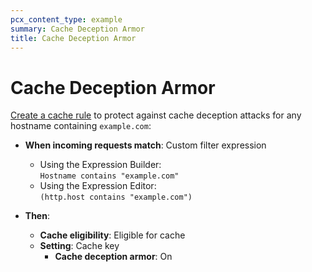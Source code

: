 ```yaml
---
pcx_content_type: example
summary: Cache Deception Armor
title: Cache Deception Armor
---
```


# Cache Deception Armor

[Create a cache rule](/cache/how-to/cache-rules/create-dashboard/) to protect against cache deception attacks for any hostname containing `example.com`:

<div class="DocsMarkdown--example">

- **When incoming requests match**: Custom filter expression
    - Using the Expression Builder:<br>
        `Hostname contains "example.com"`
    - Using the Expression Editor:<br>
        `(http.host contains "example.com")`

- **Then**:
    - **Cache eligibility**: Eligible for cache
    - **Setting**: Cache key
        - **Cache deception armor**: On

</div>